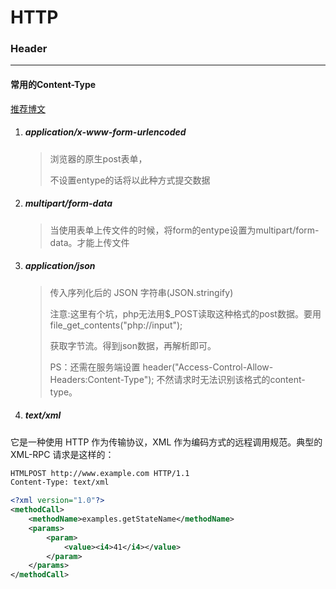 # HTTP 

### Header

---

#### 常用的Content-Type

[推荐博文](https://imququ.com/post/four-ways-to-post-data-in-http.html)

1. ##### application/x-www-form-urlencoded

   > 浏览器的原生post表单，<form>不设置entype的话将以此种方式提交数据

2. ##### multipart/form-data

   > 当使用表单上传文件的时候，将form的entype设置为multipart/form-data。才能上传文件

3. ##### application/json

   > 传入序列化后的 JSON 字符串(JSON.stringify)
   >
   > 注意:这里有个坑，php无法用$_POST读取这种格式的post数据。要用 file_get_contents("php://input");
   >
   > 获取字节流。得到json数据，再解析即可。
   >
   > PS：还需在服务端设置 header("Access-Control-Allow-Headers:Content-Type"); 不然请求时无法识别该格式的content-type。

4. ##### text/xml

它是一种使用 HTTP 作为传输协议，XML 作为编码方式的远程调用规范。典型的 XML-RPC 请求是这样的：

```xml
HTMLPOST http://www.example.com HTTP/1.1 
Content-Type: text/xml

<?xml version="1.0"?>
<methodCall>
    <methodName>examples.getStateName</methodName>
    <params>
        <param>
            <value><i4>41</i4></value>
        </param>
    </params>
</methodCall>
```







